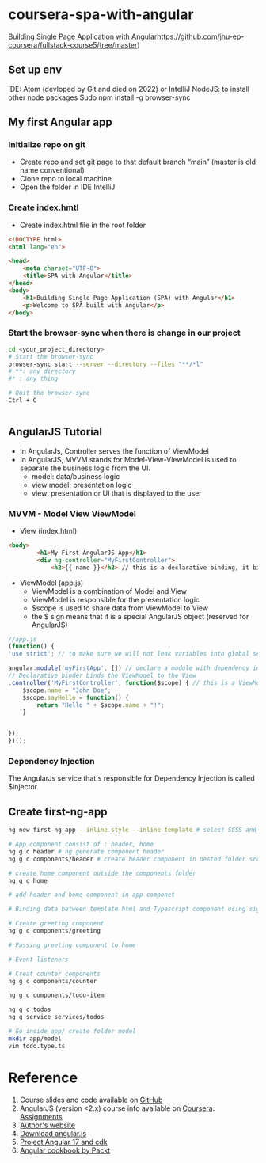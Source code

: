 # coursera-spa-with-angular
[Building Single Page Application with Angular]([)https://github.com/jhu-ep-coursera/fullstack-course5/tree/master)
## Set up env
IDE: Atom (devloped by Git and died on 2022) or IntelliJ
NodeJS: to install other node packages
Sudo npm install -g browser-sync

## My first Angular app
### Initialize repo on git
- Create repo and set git page to that default branch “main” (master is old name conventional)
- Clone repo to local machine
- Open the folder in IDE IntelliJ

### Create index.hmtl
- Create index.html file in the root folder
```html
<!DOCTYPE html>
<html lang="en">

<head>
    <meta charset="UTF-8">
    <title>SPA with Angular</title>
</head>
<body>
    <h1>Building Single Page Application (SPA) with Angular</h1>
    <p>Welcome to SPA built with Angular</p>
</body>
```

### Start the browser-sync when there is change in our project
```bash
cd <your_project_directory>
# Start the browser-sync
browser-sync start --server --directory --files "**/*l" 
# **: any directory
#* : any thing

# Quit the browser-sync
Ctrl + C



```

## AngularJS Tutorial
- In AngularJs, Controller serves the function of ViewModel
- In AngularJS, MVVM stands for Model-View-ViewModel is used to separate the business logic from the UI.
  - model: data/business logic
  - view model: presentation logic
  - view: presentation or UI that is displayed to the user
### MVVM - Model View ViewModel
- View (index.html)
```html
<body>
        <h1>My First AngularJS App</h1>
        <div ng-controller="MyFirstController">
            <h2>{{ name }}</h2> // this is a declarative binding, it binds the ViewModel $scope.name to the View
```
- ViewModel (app.js)
  - ViewModel is a combination of Model and View
  - ViewModel is responsible for the presentation logic
  - $scope is used to share data from ViewModel to View
  - the $ sign means that it is a special AngularJS object (reserved for AngularJS)
```javascript
//app.js
(function() {
'use strict'; // to make sure we will not leak variables into global scope

angular.module('myFirstApp', []) // declare a module with dependency in []
// Declarative binder binds the ViewModel to the View
.controller('MyFirstController', function($scope) { // this is a ViewModel
    $scope.name = "John Doe";
    $scope.sayHello = function() {
        return "Hello " + $scope.name + "!";
    }


});
})();
```

### Dependency Injection
The AngularJs service that's responsible for Dependency Injection is called $injector

## Create first-ng-app
```bash
ng new first-ng-app --inline-style --inline-template # select SCSS and no local server

# App component consist of : header, home
ng g c header # ng generate component header
ng g c components/header # create header component in nested folder src/app/component

# create home component outside the components folder
ng g c home

# add header and home component in app componet

# Binding data between template html and Typescript component using signal

# Create greeting component
ng g c components/greeting

# Passing greeting component to home 

# Event listeners

# Creat counter components
ng g c components/counter

ng g c components/todo-item

ng g c todos
ng g service services/todos

# Go inside app/ create folder model
mkdir app/model
vim todo.type.ts


```
# Reference
1. Course slides and code available on [GitHub](https://github.com/jhu-ep-coursera/fullstack-course5/tree/master)
2. AngularJS (version <2.x) course info available on [Coursera](https://www.coursera.org/learn/single-page-web-apps-with-angularjs). [Assignments](https://github.com/jhu-ep-coursera/fullstack-course5/tree/master/assignments)
3. [Author's website](https://clearlydecoded.com/)
4. [Download angular.js](https://angular.io/)
5. [Project Angular 17 and cdk](https://github.com/AhsanAyaz/angular-in-90ish)
6. [Angular cookbook by Packt](https://github.com/PacktPublishing/Angular-Cookbook)